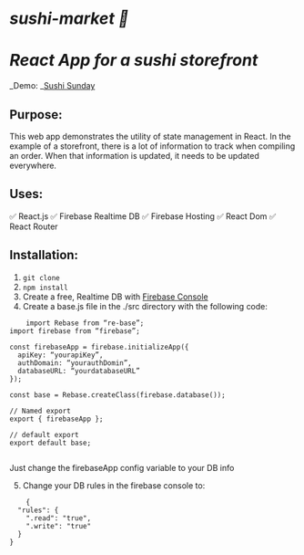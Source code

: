 # _sushi-market 🍣_

# _React App for a sushi storefront_

_Demo: _[Sushi Sunday](https://sushi-sunday.firebaseapp.com)

## Purpose:

This web app demonstrates the utility of state management in React. In the example of a storefront, there is a lot of information to track when compiling an order. When that information is updated, it needs to be updated everywhere.

## Uses:

✅ React.js
✅ Firebase Realtime DB
✅ Firebase Hosting
✅ React Dom
✅ React Router

## Installation:

1. `git clone`
2. `npm install`
3. Create a free, Realtime DB with [Firebase Console](https://console.firebase.google.com/)
4. Create a base.js file in the ./src directory with the following code:

```
	import Rebase from “re-base”;
import firebase from “firebase”;

const firebaseApp = firebase.initializeApp({
  apiKey: “yourapiKey”,
  authDomain: “yourauthDomin”,
  databaseURL: “yourdatabaseURL”
});

const base = Rebase.createClass(firebase.database());

// Named export
export { firebaseApp };

// default export
export default base;


```

Just change the firebaseApp config variable to your DB info

5. Change your DB rules in the firebase console to:

```
	{
  "rules": {
    ".read": "true",
    ".write": "true"
  }
}

```

